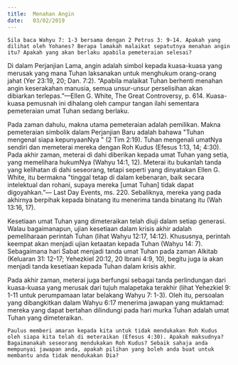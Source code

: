 ```yaml
---
title:  Menahan Angin
date:   03/02/2019
---
```


`Sila baca Wahyu 7: 1-3 bersama dengan 2 Petrus 3: 9-14. Apakah yang dilihat oleh Yohanes? Berapa lamakah malaikat sepatutnya menahan angin itu? Apakah yang akan berlaku apabila pemeteraian selesai?`

Di dalam Perjanjian Lama, angin adalah simbol kepada  kuasa-kuasa yang merusak yang mana Tuhan laksanakan untuk menghukum orang-orang jahat (Yer 23:19, 20; Dan. 7:2).  “Apabila malaikat Tuhan berhenti menahan angin keserakahan manusia, semua unsur-unsur perselisihan akan dibiarkan terlepas.”—Ellen G. White, The Great Controversy, p. 614. Kuasa-kuasa pemusnah ini dihalang oleh campur tangan ilahi sementara pemeteraian umat Tuhan sedang berlaku.

Pada zaman dahulu, makna utama pemeteraian adalah pemilikan. Makna pemeteraian simbolik dalam Perjanjian Baru adalah bahawa "Tuhan mengenal siapa kepunyaanNya " (2 Tim 2:19). Tuhan mengenali umatNya sendiri dan memeterai mereka dengan Roh Kudus (Efesus 1:13, 14; 4:30). Pada  akhir zaman, meterai di dahi diberikan kepada umat Tuhan yang setia, yang memelihara hukumNya (Wahyu 14:1, 12).   Meterai itu bukanlah tanda yang kelihatan di dahi seseorang, tetapi seperti yang dinyatakan Ellen G. White, itu bermakna "tinggal tetap di dalam kebenaran, baik secara intelektual dan rohani, supaya mereka [umat Tuhan] tidak dapat digoyahkan.”— Last Day Events, ms. 220. Sebaliknya, mereka yang pada akhirnya berpihak kepada binatang itu menerima tanda binatang itu (Wah 13:16, 17).

Kesetiaan umat Tuhan yang dimeteraikan telah diuji dalam setiap generasi. Walau bagaimanapun, ujian kesetiaan dalam krisis akhir adalah pemeliharaan perintah Tuhan (lihat Wahyu 12:17, 14:12). Khususnya, perintah keempat akan menjadi ujian ketaatan kepada Tuhan (Wahyu 14: 7). Sebagaimana hari Sabat menjadi tanda umat Tuhan pada zaman Alkitab (Keluaran 31: 12-17; Yehezkiel 20:12, 20 Ibrani 4:9, 10), begitu juga ia akan menjadi tanda kesetiaan kepada Tuhan dalam krisis akhir.

Pada  akhir zaman, meterai juga berfungsi sebagai tanda perlindungan dari kuasa-kuasa yang merusak dari tujuh malapetaka terakhir (lihat Yehezkiel 9: 1-11 untuk perumpamaan latar belakang Wahyu 7: 1-3). Oleh itu, persoalan yang dibangkitkan dalam Wahyu 6:17 menerima jawapan yang muktamad: mereka yang dapat bertahan dilindungi pada hari murka Tuhan adalah umat Tuhan yang dimeteraikan.

`Paulus memberi amaran kepada kita untuk tidak mendukakan Roh Kudus oleh siapa kita telah di meteraikan (Efesus 4:30). Apakah maksudnya? Bagaimanakah seseorang mendukakan Roh Kudus? Sebaik sahaja anda mempunyai jawapan anda, apakah pilihan yang boleh anda buat untuk membantu anda tidak mendukakan Dia?`